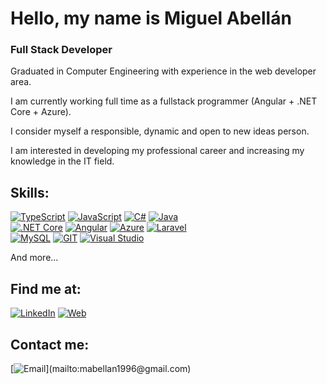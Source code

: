 # Hello, my name is Miguel Abellán
### Full Stack Developer

Graduated in Computer Engineering with experience in the web developer area.

I am currently working full time as a fullstack programmer (Angular + .NET Core + Azure).

I consider myself a responsible, dynamic and open to new ideas person.

I am interested in developing my professional career and increasing my knowledge in the IT field.

## Skills:
[![TypeScript](https://img.shields.io/badge/TypeScript-007396?style=for-the-badge&logo=typescript&logoColor=white&labelColor=101010)]()
[![JavaScript](https://img.shields.io/badge/JavaScript-F7DF1E?style=for-the-badge&logo=javascript&logoColor=white&labelColor=101010)]()
[![C#](https://img.shields.io/badge/C#-232F3E?style=for-the-badge&logo=csharp&logoColor=white&labelColor=101010)]()
[![Java](https://img.shields.io/badge/Java-232F3E?style=for-the-badge&logo=php&logoColor=white&labelColor=101010)]()
</br>
[![.NET Core](https://img.shields.io/badge/.NET_Core-4285F4?style=for-the-badge&logo=.net&logoColor=white&labelColor=101010)]()
[![Angular](https://img.shields.io/badge/Angular-4285F4?style=for-the-badge&logo=angular&logoColor=white&labelColor=101010)]()
[![Azure](https://img.shields.io/badge/Azure-4285F4?style=for-the-badge&logo=microsoftazure&logoColor=white&labelColor=101010)]()
[![Laravel](https://img.shields.io/badge/Laravel-4285F4?style=for-the-badge&logo=laravel&logoColor=white&labelColor=101010)]()
</br>
[![MySQL](https://img.shields.io/badge/MySQL-4479A1?style=for-the-badge&logo=mysql&logoColor=white&labelColor=101010)]()
[![GIT](https://img.shields.io/badge/Git-4479A1?style=for-the-badge&logo=git&logoColor=white&labelColor=101010)]()
[![Visual Studio](https://img.shields.io/badge/Visual_Studio-4479A1?style=for-the-badge&logo=visualstudio&logoColor=white&labelColor=101010)]()

And more...

## Find me at:

[![LinkedIn](https://img.shields.io/badge/LinkedIn-Miguel_Abellan-0077B5?style=for-the-badge&logo=linkedin&logoColor=white&labelColor=101010)](https://www.linkedin.com/in/miguel-abell%C3%A1n-donoso/)
[![Web](https://img.shields.io/badge/My_Website-14a1f0?style=for-the-badge&logo=dev.to&logoColor=white&labelColor=101010)](https://mabellan.github.io)

## Contact me:

[![Email](https://img.shields.io/badge/mabellan1996@gmail.com-my_personal_email_(slow_response)-D14836?style=for-the-badge&logo=gmail&logoColor=white&labelColor=101010)](mailto:mabellan1996@gmail.com)
